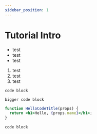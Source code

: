```yaml
---
sidebar_position: 1
---
```


# Tutorial Intro

- test
- test
- test

1. test
2. test
3. test

```
code block

bigger code block
```

```jsx title="/src/components/HelloCodeTitle.js"
function HelloCodeTitle(props) {
  return <h1>Hello, {props.name}</h1>;
}
```

`code block`